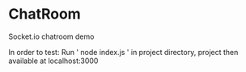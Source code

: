 # ChatRoom
Socket.io chatroom demo 

In order to test: Run ' node index.js ' in project directory, project then available at localhost:3000 
